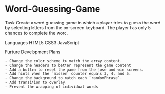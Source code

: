 # Word-Guessing-Game

Task
    Create a word guessing game in which a player tries to guess the word by selecting letters from the on-screen keyboard. The player has only 5 chances to complete the word.

Languages
    HTML5
    CSS3
    JavaScript

Furture Development Plans

    - Change the color scheme to match the array content.
    - Change the headers to better represent the game content.
    - Add a button to reset the game from the lose and win screens.
    - Add hints when the `missed` counter equals 3, 4, and 5. 
    - Change the background to match each `randomPhrase`. 
    - Add transition to overlay.
    - Prevent the wrapping of individual words.